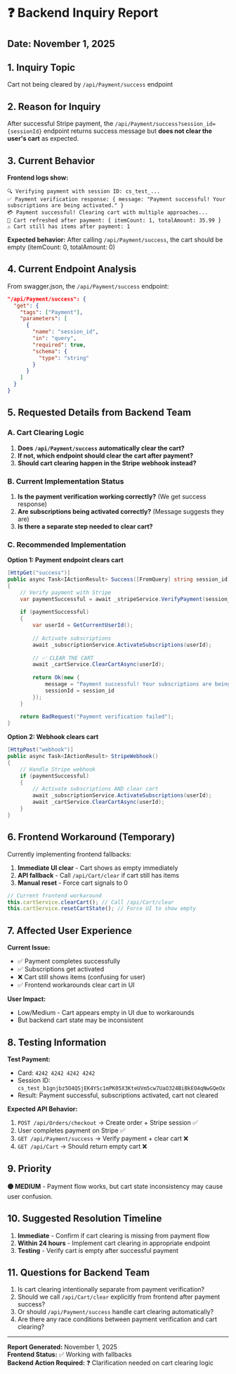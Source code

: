 # ❓ Backend Inquiry Report

## Date: November 1, 2025

## 1. Inquiry Topic

Cart not being cleared by `/api/Payment/success` endpoint

## 2. Reason for Inquiry

After successful Stripe payment, the `/api/Payment/success?session_id={sessionId}` endpoint returns success message but **does not clear the user's cart** as expected.

## 3. Current Behavior

**Frontend logs show:**
```
🔍 Verifying payment with session ID: cs_test_...
✅ Payment verification response: { message: "Payment successful! Your subscriptions are being activated." }
💳 Payment successful! Clearing cart with multiple approaches...
🔄 Cart refreshed after payment: { itemCount: 1, totalAmount: 35.99 }
⚠️ Cart still has items after payment: 1
```

**Expected behavior:**
After calling `/api/Payment/success`, the cart should be empty (itemCount: 0, totalAmount: 0)

## 4. Current Endpoint Analysis

From swagger.json, the `/api/Payment/success` endpoint:

```json
"/api/Payment/success": {
  "get": {
    "tags": ["Payment"],
    "parameters": [
      {
        "name": "session_id",
        "in": "query",
        "required": true,
        "schema": {
          "type": "string"
        }
      }
    ]
  }
}
```

## 5. Requested Details from Backend Team

### A. Cart Clearing Logic
1. **Does `/api/Payment/success` automatically clear the cart?**
2. **If not, which endpoint should clear the cart after payment?**
3. **Should cart clearing happen in the Stripe webhook instead?**

### B. Current Implementation Status
1. **Is the payment verification working correctly?** (We get success response)
2. **Are subscriptions being activated correctly?** (Message suggests they are)
3. **Is there a separate step needed to clear cart?**

### C. Recommended Implementation
**Option 1: Payment endpoint clears cart**
```csharp
[HttpGet("success")]
public async Task<IActionResult> Success([FromQuery] string session_id)
{
    // Verify payment with Stripe
    var paymentSuccessful = await _stripeService.VerifyPayment(session_id);
    
    if (paymentSuccessful)
    {
        var userId = GetCurrentUserId();
        
        // Activate subscriptions
        await _subscriptionService.ActivateSubscriptions(userId);
        
        // ✅ CLEAR THE CART
        await _cartService.ClearCartAsync(userId);
        
        return Ok(new { 
            message = "Payment successful! Your subscriptions are being activated.",
            sessionId = session_id
        });
    }
    
    return BadRequest("Payment verification failed");
}
```

**Option 2: Webhook clears cart**
```csharp
[HttpPost("webhook")]
public async Task<IActionResult> StripeWebhook()
{
    // Handle Stripe webhook
    if (paymentSuccessful)
    {
        // Activate subscriptions AND clear cart
        await _subscriptionService.ActivateSubscriptions(userId);
        await _cartService.ClearCartAsync(userId);
    }
}
```

## 6. Frontend Workaround (Temporary)

Currently implementing frontend fallbacks:
1. **Immediate UI clear** - Cart shows as empty immediately
2. **API fallback** - Call `/api/Cart/clear` if cart still has items
3. **Manual reset** - Force cart signals to 0

```typescript
// Current frontend workaround
this.cartService.clearCart(); // Call /api/Cart/clear
this.cartService.resetCartState(); // Force UI to show empty
```

## 7. Affected User Experience

**Current Issue:**
- ✅ Payment completes successfully
- ✅ Subscriptions get activated  
- ❌ Cart still shows items (confusing for user)
- ✅ Frontend workarounds clear cart in UI

**User Impact:**
- Low/Medium - Cart appears empty in UI due to workarounds
- But backend cart state may be inconsistent

## 8. Testing Information

**Test Payment:**
- Card: `4242 4242 4242 4242`
- Session ID: `cs_test_b1gnjbz5O4QSjEK4YSc1mPK05X3KteUVm5cw7UaO324BiBkEO4qNwGQeOx`
- Result: Payment successful, subscriptions activated, cart not cleared

**Expected API Behavior:**
1. `POST /api/Orders/checkout` → Create order + Stripe session ✅
2. User completes payment on Stripe ✅  
3. `GET /api/Payment/success` → Verify payment + clear cart ❌
4. `GET /api/Cart` → Should return empty cart ❌

## 9. Priority

**🟡 MEDIUM** - Payment flow works, but cart state inconsistency may cause user confusion.

## 10. Suggested Resolution Timeline

1. **Immediate** - Confirm if cart clearing is missing from payment flow
2. **Within 24 hours** - Implement cart clearing in appropriate endpoint
3. **Testing** - Verify cart is empty after successful payment

## 11. Questions for Backend Team

1. Is cart clearing intentionally separate from payment verification?
2. Should we call `/api/Cart/clear` explicitly from frontend after payment success?
3. Or should `/api/Payment/success` handle cart clearing automatically?
4. Are there any race conditions between payment verification and cart clearing?

---

**Report Generated:** November 1, 2025  
**Frontend Status:** ✅ Working with fallbacks  
**Backend Action Required:** ❓ Clarification needed on cart clearing logic